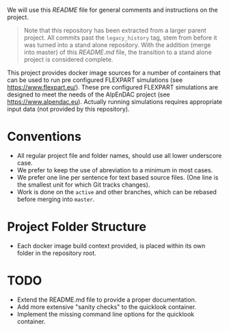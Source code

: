 We will use this *README* file for general comments and instructions on the project.

> Note that this repository has been extracted from a larger parent project.
> All commits past the `legacy_history` tag, stem from before it was turned into a stand alone repository.
> With the addition (merge into master) of this *README.md* file, the transition to a stand alone project is considered complete.

This project provides docker image sources for a number of containers that can be used to run pre configured FLEXPART simulations (see https://www.flexpart.eu/).
These pre configured FLEXPART simulations are designed to meet the needs of the AlpEnDAC project (see https://www.alpendac.eu).
Actually running simulations requires appropriate input data (not provided by this repository).

# Conventions

* All regular project file and folder names, should use all lower underscore case.
* We prefer to keep the use of abreviation to a minimum in most cases.
* We prefer one line per sentence for text based source files.
  (One line is the smallest unit for which Git tracks changes).
* Work is done on the `active` and other branches, which can be rebased before merging into `master`.


# Project Folder Structure

* Each docker image build context provided, is placed within its own folder in the repository root.

# TODO

* Extend the README.md file to provide a proper documentation.
* Add more extensive "sanity checks" to the quicklook container.
* Implement the missing command line options for the quicklook container.
